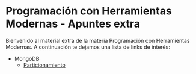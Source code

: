 
# Programación con Herramientas Modernas - Apuntes extra

Bienvenido al material extra de la materia Programación con Herramientas Modernas. A continuación te dejamos una lista de links de interés:

* MongoDB
  * [Particionamiento](mondodb/particionamiento.md)

